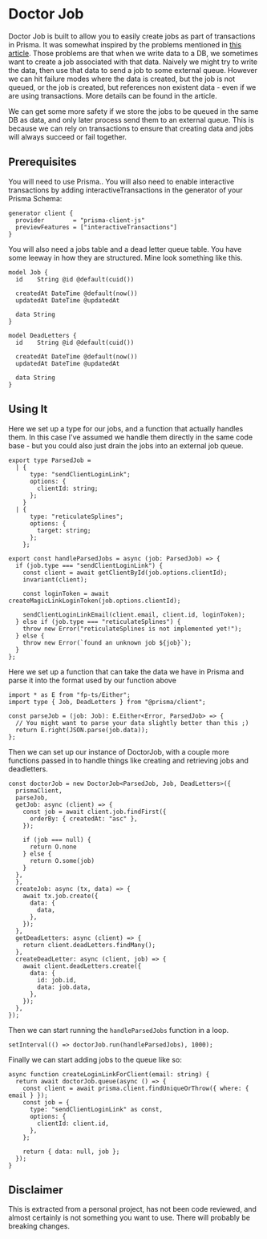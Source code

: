 # Doctor Job 

Doctor Job is built to allow you to easily create jobs as part of transactions in Prisma.
It was somewhat inspired by the problems mentioned in [this article](https://brandur.org/job-drain).
Those problems are that when we write data to a DB, we sometimes want to create a job associated with that data. 
Naively we might try to write the data, then use that data to send a job to some external queue.
However we can hit failure modes where the data is created, but the job is not queued, or the job is created, but references non existent data - even if we are using transactions.
More details can be found in the article.

We can get some more safety if we store the jobs to be queued in the same DB as data, and only later process send them to an external queue.
This is because we can rely on transactions to ensure that creating data and jobs will always succeed or fail together.


## Prerequisites
You will need to use Prisma.. You will also need to enable interactive transactions by adding interactiveTransactions in the generator of your Prisma Schema:

```
generator client {
  provider        = "prisma-client-js"
  previewFeatures = ["interactiveTransactions"]
}
```

You will also need a jobs table and a dead letter queue table. You have some leeway in how they are structured.
Mine look something like this.

```
model Job {
  id    String @id @default(cuid())

  createdAt DateTime @default(now())
  updatedAt DateTime @updatedAt

  data String
}

model DeadLetters {
  id    String @id @default(cuid())

  createdAt DateTime @default(now())
  updatedAt DateTime @updatedAt

  data String
}
``` 

## Using It


Here we set up a type for our jobs, and a function that actually handles them.
In this case I've assumed we handle them directly in the same code base - but you could also
just drain the jobs into an external job queue.
```
export type ParsedJob =
  | {
      type: "sendClientLoginLink";
      options: {
        clientId: string;
      };
    }
  | {
      type: "reticulateSplines";
      options: {
        target: string;
      };
    };

export const handleParsedJobs = async (job: ParsedJob) => {
  if (job.type === "sendClientLoginLink") {
    const client = await getClientById(job.options.clientId);
    invariant(client);

    const loginToken = await createMagicLinkLoginToken(job.options.clientId);

    sendClientLoginLinkEmail(client.email, client.id, loginToken);
  } else if (job.type === "reticulateSplines") {
    throw new Error("reticulateSplines is not implemented yet!");
  } else {
    throw new Error(`found an unknown job ${job}`);
  }
};
```

Here we set up a function that can take the data we have in Prisma
and parse it into the format used by our function above
```
import * as E from "fp-ts/Either";
import type { Job, DeadLetters } from "@prisma/client";

const parseJob = (job: Job): E.Either<Error, ParsedJob> => {
  // You might want to parse your data slightly better than this ;)
  return E.right(JSON.parse(job.data));
};
```

Then we can set up our instance of DoctorJob, with a couple more functions passed in 
to handle things like creating and retrieving jobs and deadletters.
```
const doctorJob = new DoctorJob<ParsedJob, Job, DeadLetters>({
  prismaClient,
  parseJob,
  getJob: async (client) => {
    const job = await client.job.findFirst({
      orderBy: { createdAt: "asc" },
    });

    if (job === null) {
      return O.none
    } else {
      return O.some(job)
    }
  },
  },
  createJob: async (tx, data) => {
    await tx.job.create({
      data: {
        data,
      },
    });
  },
  getDeadLetters: async (client) => {
    return client.deadLetters.findMany();
  },
  createDeadLetter: async (client, job) => {
    await client.deadLetters.create({
      data: {
        id: job.id,
        data: job.data,
      },
    });
  },
});
```

Then we can start running the `handleParsedJobs` function in a loop.

```
setInterval(() => doctorJob.run(handleParsedJobs), 1000);
```

Finally we can start adding jobs to the queue like so:
```
async function createLoginLinkForClient(email: string) {
  return await doctorJob.queue(async () => {
    const client = await prisma.client.findUniqueOrThrow({ where: { email } });
    const job = {
      type: "sendClientLoginLink" as const,
      options: {
        clientId: client.id,
      },
    };

    return { data: null, job };
  });
}
```

## Disclaimer
This is extracted from a personal project, has not been code reviewed, and almost certainly is not something you want to use. There will probably be breaking changes.
